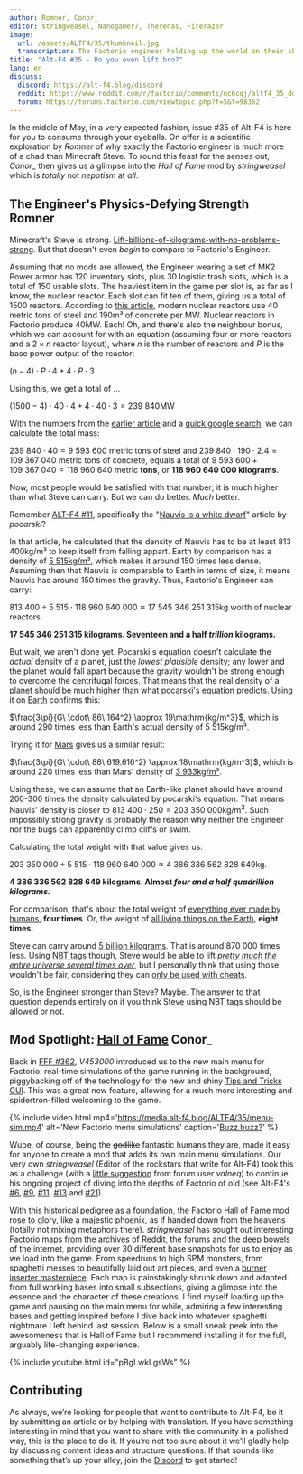 ```yaml
---
author: Romner, Conor_
editor: stringweasel, Nanogamer7, Therenas, Firerazer
image:
  url: /assets/ALTF4/35/thumbnail.jpg
  transcription: The Factorio engineer holding up the world on their shoulders
title: "Alt-F4 #35 - Do you even lift bro?"
lang: en
discuss:
  discord: https://alt-f4.blog/discord
  reddit: https://www.reddit.com/r/factorio/comments/nc6cqj/altf4_35_do_you_even_lift_bro/
  forum: https://forums.factorio.com/viewtopic.php?f=5&t=98352
---
```


In the middle of May, in a very expected fashion, issue #35 of Alt-F4 is here for you to consume through your eyeballs. On offer is a scientific exploration by *Romner* of why exactly the Factorio engineer is much more of a chad than Minecraft Steve. To round this feast for the senses out, *Conor_* then gives us a glimpse into the *Hall of Fame* mod by *stringweasel* which is *totally* not *nepotism* at *all*.

## The Engineer's Physics-Defying Strength <author>Romner</author>

Minecraft's Steve is strong. [Lift-billions-of-kilograms-with-no-problems-strong](https://www.reddit.com/r/Minecraft/comments/jmz6lz/actualized_maximum_weight_that_steve_can_hold/). But that doesn't even *begin* to compare to Factorio's Engineer.

Assuming that no mods are allowed, the Engineer wearing a set of MK2 Power armor has 120 inventory slots, plus 30 logistic trash slots, which is a total of 150 usable slots. The heaviest item in the game per slot is, as far as I know, the nuclear reactor. Each slot can fit ten of them, giving us a total of 1500 reactors. According to [this article](https://www.nextbigfuture.com/2007/07/constructing-lot-of-nuclear-power.html), modern nuclear reactors use 40 metric tons of steel and 190m³ of concrete per MW. Nuclear reactors in Factorio produce 40MW. Each! Oh, and there's also the neighbour bonus, which we can account for with an equation (assuming four or more reactors and a $2 \times n$ reactor layout), where $n$ is the number of reactors and $P$ is the base power output of the reactor:

$(n - 4) \cdot P \cdot 4 + 4 \cdot P \cdot 3$

Using this, we get a total of ...

$(1500 - 4) \cdot 40 \cdot 4 + 4 \cdot 40 \cdot 3 = 239\ 840\mathrm{MW}$

With the numbers from the [earlier article](https://www.nextbigfuture.com/2007/07/constructing-lot-of-nuclear-power.html) and a [quick google search](https://www.google.com/search?q=concrete+density+kg%2Fm3), we can calculate the total mass:

$239\ 840 \cdot 40 = 9\ 593\ 600$ metric tons of steel and
$239\ 840 \cdot 190 \cdot 2.4 = 109\ 367\ 040$ metric tons of concrete, equals a total of
$9\ 593\ 600 + 109\ 367\ 040 = 118\ 960\ 640$ metric **tons**, or **118 960 640 000 kilograms**.

Now, most people would be satisfied with that number; it is much higher than what Steve can carry. But we can do better. *Much* better.

Remember [ALT-F4 #11](https://alt-f4.blog/ALTF4-11/), specifically the "[Nauvis is a white dwarf](https://alt-f4.blog/ALTF4-11/#nauvis-is-a-white-dwarf)" article by *pocarski*?

In that article, he calculated that the density of Nauvis has to be at least 813 400kg/m³ to keep itself from falling appart. Earth by comparison has a density of [5 515kg/m³](https://en.wikipedia.org/wiki/Earth_mass#:~:text=average%20density%20of%205515%20kg.m%E2%88%923), which makes it around 150 times less dense. Assuming then that Nauvis is comparable to Earth in terms of size, it means Nauvis has around 150 times the gravity. Thus, Factorio's Engineer can carry:

$813\ 400 \div 5\ 515 \cdot  118\ 960\ 640\ 000 \approx 17\ 545\ 346\ 251\ 315\mathrm{kg}$ worth of nuclear reactors.

**17 545 346 251 315 kilograms.
Seventeen and a half *trillion* kilograms.**

But wait, we aren't done yet. Pocarski's equation doesn't calculate the *actual* density of a planet, just the *lowest plausible* density; any lower and the planet would fall apart because the gravity wouldn't be strong enough to overcome the centrifugal forces. That means that the real density of a planet should be much higher than what pocarski's equation predicts. Using it on [Earth](https://www.google.com/search?q=earth+rotational+period+in+seconds) confirms this:

$\frac{3\pi}{G\ \cdot\ 86\ 164^2} \approx 19\mathrm{kg/m^3}$, which is around 290 times less than Earth's actual density of 5 515kg/m³.

Trying it for [Mars](https://www.google.com/search?q=mars+rotational+period+in+seconds) gives us a similar result:

$\frac{3\pi}{G\ \cdot\ 88\ 619.616^2} \approx 18\mathrm{kg/m^3}$, which is around 220 times less than Mars' density of [3 933kg/m³](https://nssdc.gsfc.nasa.gov/planetary/factsheet/marsfact.html#:~:text=3933).

Using these, we can assume that an Earth-like planet should have around 200-300 times the density calculated by pocarski's equation. That means Nauvis' density is closer to $813\ 400 \cdot 250 = 203\ 350\ 000\mathrm{kg/m^3.}$ Such impossibly strong gravity is probably the reason why neither the Engineer nor the bugs can apparently climb cliffs or swim.

Calculating the total weight with that value gives us:

$203\ 350\ 000 \div 5\ 515 \cdot 118\ 960\ 640\ 000 \approx 4\ 386\ 336\ 562\ 828\ 649\mathrm{kg.}$

**4 386 336 562 828 649 kilograms.
Almost *four and a half quadrillion kilograms.***

For comparison, that's about the total weight of [everything ever made by humans](https://www.nationalgeographic.com/environment/article/human-made-materials-now-equal-weight-of-all-life-on-earth), **four times**. Or, the weight of [all living things on the Earth](https://en.wikipedia.org/wiki/Biomass_(ecology)#:~:text=The%20total%20live%20biomass%20on%20Earth%20is%20about%20550%E2%80%93560%20billion%20tonnes), **eight times.**

Steve can carry around [5 billion kilograms](https://www.reddit.com/r/Minecraft/comments/jmz6lz/actualized_maximum_weight_that_steve_can_hold/). That is around 870 000 times less. Using [NBT tags](https://minecraft.fandom.com/wiki/NBT_format) though, Steve would be able to lift [*pretty much the entire universe several times over*](https://qr.ae/pGt554), but I personally think that using those wouldn't be fair, considering they can [only be used with cheats](https://minecraft.fandom.com/wiki/Tutorials/Command_NBT_tags).

So, is the Engineer stronger than Steve? Maybe. The answer to that question depends entirely on if you think Steve using NBT tags should be allowed or not.

## Mod Spotlight: [Hall of Fame](https://mods.factorio.com/mod/HallOfFame) <author>Conor_</author>

Back in [FFF #362](https://factorio.com/blog/post/fff-362), *V453000* introduced us to the new main menu for Factorio: real-time simulations of the game running in the background, piggybacking off of the technology for the new and shiny [Tips and Tricks GUI](https://www.factorio.com/blog/post/fff-361). This was a great new feature, allowing for a much more interesting and spidertron-filled welcoming to the game.

{% include video.html mp4='https://media.alt-f4.blog/ALTF4/35/menu-sim.mp4' alt='New Factorio menu simulations' caption='<a href="https://mods.factorio.com/mod/bumble-bots">Buzz buzz?</a>' %}

Wube, of course, being the ~~godlike~~ fantastic humans they are, made it easy for anyone to create a mod that adds its own main menu simulations. Our very own *stringweasel* (Editor of the rockstars that write for Alt-F4) took this as a challenge (with a [little suggestion](https://forums.factorio.com/viewtopic.php?p=520268#p520268) from forum user *valneq*) to continue his ongoing project of diving into the depths of Factorio of old (see Alt-F4's [#6](https://alt-f4.blog/ALTF4-6/#nauvis-archives-how-far-weve-come-stringweasel), [#9](https://alt-f4.blog/ALTF4-9/#nauvis-archives-factorio-jargon-stringweasel), [#11](https://alt-f4.blog/ALTF4-11/#nauvis-archives-outdated-techniques-stringweasel), [#13](https://alt-f4.blog/ALTF4-13/#nauvis-archives-one-rocket-defence-per-minute-stringweasel) and [#21](https://alt-f4.blog/ALTF4-21/#nauvis-archives-from-mod-to-vanilla-stringweasel)).

With this historical pedigree as a foundation, the [Factorio Hall of Fame mod](https://mods.factorio.com/mod/HallOfFame) rose to glory, like a majestic phoenix, as if handed down from the heavens (totally not mixing metaphors there). *stringweasel* has sought out interesting Factorio maps from the archives of Reddit, the forums and the deep bowels of the internet, providing over 30 different base snapshots for us to enjoy as we load into the game. From speedruns to high SPM monsters, from spaghetti messes to beautifully laid out art pieces, and even a [burner inserter masterpiece](https://alt-f4.blog/ALTF4-8/#i-love-factorio-because-of-burner-inserters-goose). Each map is painstakingly shrunk down and adapted from full working bases into small subsections, giving a glimpse into the essence and the character of these creations. I find myself loading up the game and pausing on the main menu for while, admiring a few interesting bases and getting inspired before I dive back into whatever spaghetti nightmare I left behind last session. Below is a small sneak peek into the awesomeness that is Hall of Fame but I recommend installing it for the full, arguably life-changing experience.

{% include youtube.html id="pBgLwkLgsWs" %}

## Contributing

As always, we’re looking for people that want to contribute to Alt-F4, be it by submitting an article or by helping with translation. If you have something interesting in mind that you want to share with the community in a polished way, this is the place to do it. If you’re not too sure about it we’ll gladly help by discussing content ideas and structure questions. If that sounds like something that’s up your alley, join the [Discord](https://alt-f4.blog/discord) to get started!
